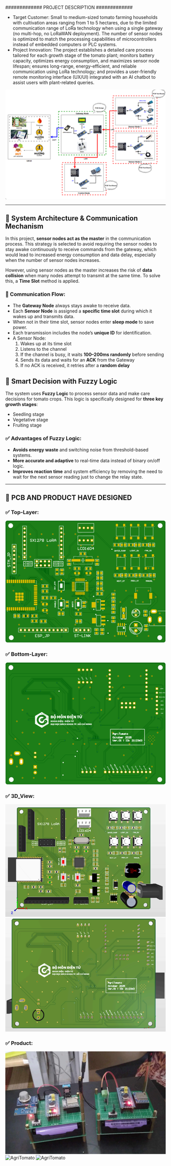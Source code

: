 ############# PROJECT DESCRIPTION #############
+ Target Customer: Small to medium-sized tomato farming households with cultivation areas ranging from 1 to 5 hectares, due to the limited communication range of LoRa technology when using a single gateway (no multi-hop, no LoRaWAN deployment). The number of sensor nodes is optimized to match the processing capabilities of microcontrollers instead of embedded computers or PLC systems.
+ Project Innovation: The project establishes a detailed care process tailored for each growth stage of the tomato plant; monitors battery capacity, optimizes energy consumption, and maximizes sensor node lifespan; ensures long-range, energy-efficient, and reliable communication using LoRa technology; and provides a user-friendly remote monitoring interface (UX/UI) integrated with an AI chatbot to assist users with plant-related queries.

![AgriTomato](Pictures/System_Overall.png)

------------------------------------------------------------------------------------------------------------------------------------------------------------------------------------------------------------------------------------------------

## 🌱 System Architecture & Communication Mechanism

In this project, **sensor nodes act as the master** in the communication process. This strategy is selected to avoid requiring the sensor nodes to stay awake continuously to receive commands from the gateway, which would lead to increased energy consumption and data delay, especially when the number of sensor nodes increases.

However, using sensor nodes as the master increases the risk of **data collision** when many nodes attempt to transmit at the same time. To solve this, a **Time Slot** method is applied.

### 🔁 Communication Flow:
- The **Gateway Node** always stays awake to receive data.
- Each **Sensor Node** is assigned a **specific time slot** during which it wakes up and transmits data.
- When not in their time slot, sensor nodes enter **sleep mode** to save power.
- Each transmission includes the node’s **unique ID** for identification.
- A Sensor Node:
  1. Wakes up at its time slot
  2. Listens to the channel
  3. If the channel is busy, it waits **100–200ms randomly** before sending
  4. Sends its data and waits for an **ACK** from the Gateway
  5. If no ACK is received, it retries after a **random delay**
## 🤖 Smart Decision with Fuzzy Logic
The system uses **Fuzzy Logic** to process sensor data and make care decisions for tomato crops. This logic is specifically designed for **three key growth stages**:
- Seedling stage
- Vegetative stage
- Fruiting stage
### ✅ Advantages of Fuzzy Logic:
- **Avoids energy waste** and switching noise from threshold-based systems.
- **More accurate and adaptive** to real-time data instead of binary on/off logic.
- **Improves reaction time** and system efficiency by removing the need to wait for the next sensor reading just to change the relay state.

------------------------------------------------------------------------------------------------------------------------------------------------------------------------------------------------------------------------------------------------

## 🌱 PCB AND PRODUCT HAVE DESIGNED

### ✅ Top-Layer:
![AgriTomato](Pictures/PCB_Top.png)

### ✅ Bottom-Layer:
![AgriTomato](Pictures/PCB_Bottom.png)

### ✅ 3D_View:
![AgriTomato](Pictures/3D_View.1.png)
![AgriTomato](Pictures/3D_View.2.png)

### ✅ Product:
![AgriTomato](Pictures/Sensor_Nodes.png)
![AgriTomato](Pictures/Gateway01.png)
![AgriTomato](Pictures/Gateway02.png)
